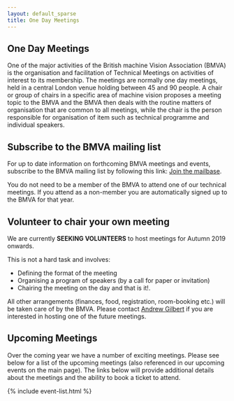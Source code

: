 ```yaml
---
layout: default_sparse
title: One Day Meetings
---
```



## One Day Meetings

One of the major activities of the British machine Vision Association (BMVA) is the organisation and facilitation of Technical Meetings on activities of interest to its membership. The meetings are normally one day meetings, held in a central London venue holding between 45 and 90 people. A chair or group of chairs in a specific area of machine vision proposes a meeting topic to the BMVA and the BMVA  then deals with the routine matters of organisation that are common to all meetings, while the chair is the person responsible for organisation of item such as technical programme and individual speakers.

## Subscribe to the BMVA mailing list

For up to date information on forthcoming BMVA meetings and events, subscribe to the BMVA mailing list by following this link: [Join the mailbase](http://www.jiscmail.ac.uk/lists/bmva.html).

You do not need to be a member of the BMVA to attend one of our technical meetings. If you attend as a non-member you are automatically signed up to the BMVA for that year.

## Volunteer to chair your own meeting

We are currently **SEEKING VOLUNTEERS** to host meetings for Autumn 2019 onwards. 

This is not a hard task and involves:
+ Defining the format of the meeting
+ Organising a program of speakers (by a call for paper or invitation)
+ Chairing the meeting on the day and that is it!.

All other arrangements (finances, food, registration, room-booking etc.) will be taken care of by the BMVA. Please contact [Andrew Gilbert](mailto:a.gilbert@surrey.ac.uk) if you are interested in hosting one of the future meetings.

## Upcoming Meetings

Over the coming year we have a number of exciting meetings. Please see below for a list of the upcoming meetings (also referenced in our upcoming events on the main page). The links below will provide additional details about the meetings and the ability to book a ticket to attend.

{% include event-list.html %}
